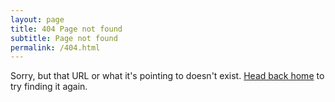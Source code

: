 ```yaml
---
layout: page
title: 404 Page not found
subtitle: Page not found
permalink: /404.html
---
```


<div class="lead">

Sorry, but that URL or what it's pointing to doesn't exist. <a href="{{ site.baseurl }}/">Head back home</a> to try finding it again.

</div>
